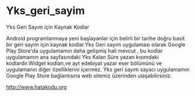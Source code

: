 # Yks_geri_sayim
Yks Geri Sayım için Kaynak Kodlar

Android programlanmaya yeni başlayanlar için belirli bir tarihe doğru basit bir geri sayım  için kaynak kodlar.Yks Geri sayım uygulaması olarak Google Play Store'da uygulamamın daha gelişmiş hali mevcut , bu kodlar uygulamamın ana sayfasındaki Yks Kalan Süre yazan kısımdaki kodlardır.Widget kodları,ve ayt edebiyat yazar eser bölümünü ve uygulamanın diğer özelliklerini içermez.
Yks geri sayım sayacı uygulamamın Google Play Store bağlantısına web sitemiz üzerinden ulaşabilirsiniz.

http://www.hatakodu.org
